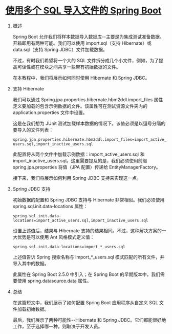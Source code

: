 # [使用多个 SQL 导入文件的 Spring Boot](https://www.baeldung.com/spring-boot-sql-import-files)

1. 概述

    Spring Boot 允许我们将样本数据导入数据库--主要是为集成测试准备数据。开箱即用有两种可能。我们可以使用 import.sql（支持 Hibernate）或 data.sql（支持 Spring JDBC）文件加载数据。

    不过，有时我们希望将一个大的 SQL 文件拆分成几个小文件，例如，为了提高可读性或在模块之间共享一些带有初始数据的文件。

    在本教程中，我们将展示如何同时使用 Hibernate 和 Spring JDBC。

2. 支持 Hibernate

    我们可以通过 Spring.jpa.properties.hibernate.hbm2ddl.import_files 属性定义要加载的包含示例数据的文件。该属性可在测试资源文件夹内的 application.properties 文件中设置。

    这是在我们想为 JUnit 测试加载样本数据的情况下。该值必须是以逗号分隔的要导入的文件列表：

    `spring.jpa.properties.hibernate.hbm2ddl.import_files=import_active_users.sql,import_inactive_users.sql`

    此配置将从两个文件中加载示例数据：import_active_users.sql 和 import_inactive_users.sql。这里需要提及的是，我们必须使用前缀 spring.jpa.properties 将值（JPA 配置）传递给 EntityManagerFactory。

    接下来，我们将展示如何利用 Spring JDBC 支持来实现这一点。

3. Spring JDBC 支持

    初始数据的配置和 Spring JDBC 支持与 Hibernate 非常相似。我们必须使用 spring.sql.init.data-locations 属性：

    `spring.sql.init.data-locations=import_active_users.sql,import_inactive_users.sql`

    设置上述值后，结果与 Hibernate 支持的结果相同。不过，这种解决方案的一大优势是可以使用 Ant 风格模式定义值：

    `spring.sql.init.data-locations=import_*_users.sql`

    上述值告诉 Spring 搜索名称与 import_*_users.sql 模式匹配的所有文件，并导入其中的数据。

    此属性在 Spring Boot 2.5.0 中引入；在 Spring Boot 的早期版本中，我们需要使用 spring.datasource.data 属性。

4. 总结

    在这篇短文中，我们展示了如何配置 Spring Boot 应用程序从自定义 SQL 文件加载初始数据。

    最后，我们展示了两种可能性--Hibernate 和 Spring JDBC。它们都能很好地工作，至于选择哪一种，则取决于开发人员。
